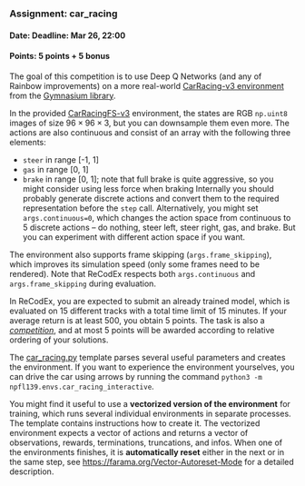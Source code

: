### Assignment: car_racing
#### Date: Deadline: Mar 26, 22:00
#### Points: 5 points + 5 bonus

The goal of this competition is to use Deep Q Networks (and any of Rainbow improvements)
on a more real-world [CarRacing-v3 environment](https://gymnasium.farama.org/environments/box2d/car_racing/)
from the [Gymnasium library](https://gymnasium.farama.org/).

In the provided [CarRacingFS-v3](https://github.com/ufal/npfl139/tree/master/labs/npfl139/envs/car_racing.py)
environment, the states are RGB `np.uint8` images of size
$96×96×3$, but you can downsample them even more. The actions
are also continuous and consist of an array with the following three elements:
- `steer` in range [-1, 1]
- `gas` in range [0, 1]
- `brake` in range [0, 1]; note that full brake is quite aggressive, so you
  might consider using less force when braking
Internally you should probably generate discrete actions and convert them to the
required representation before the `step` call. Alternatively, you might set
`args.continuous=0`, which changes the action space from continuous to 5 discrete
actions – do nothing, steer left, steer right, gas, and brake. But you can
experiment with different action space if you want.

The environment also supports frame skipping (`args.frame_skipping`), which
improves its simulation speed (only some frames need to be rendered). Note that
ReCodEx respects both `args.continuous` and `args.frame_skipping` during
evaluation.

In ReCodEx, you are expected to submit an already trained model,
which is evaluated on 15 different tracks with a total time
limit of 15 minutes. If your average return is at least 500, you obtain
5 points. The task is also a [_competition_](https://ufal.mff.cuni.cz/courses/npfl139/2425-summer#competitions),
and at most 5 points will be awarded according to relative ordering of your
solutions.

The [car_racing.py](https://github.com/ufal/npfl139/tree/master/labs/04/car_racing.py)
template parses several useful parameters and creates the environment.
If you want to experience the environment yourselves, you can drive the car
using arrows by running the command `python3 -m npfl139.envs.car_racing_interactive`.

You might find it useful to use a **vectorized version of the environment** for
training, which runs several individual environments in separate processes.
The template contains instructions how to create it. The vectorized environment
expects a vector of actions and returns a vector of observations, rewards,
terminations, truncations, and infos. When one of the environments finishes,
it is **automatically reset** either in the next or in the same step, see
https://farama.org/Vector-Autoreset-Mode for a detailed description.

